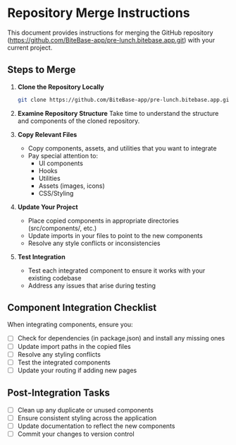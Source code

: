 
# Repository Merge Instructions

This document provides instructions for merging the GitHub repository (https://github.com/BiteBase-app/pre-lunch.bitebase.app.git) with your current project.

## Steps to Merge

1. **Clone the Repository Locally**
   ```bash
   git clone https://github.com/BiteBase-app/pre-lunch.bitebase.app.git pre-lunch-bitebase
   ```

2. **Examine Repository Structure**
   Take time to understand the structure and components of the cloned repository.

3. **Copy Relevant Files**
   - Copy components, assets, and utilities that you want to integrate
   - Pay special attention to:
     - UI components
     - Hooks
     - Utilities
     - Assets (images, icons)
     - CSS/Styling

4. **Update Your Project**
   - Place copied components in appropriate directories (src/components/, etc.)
   - Update imports in your files to point to the new components
   - Resolve any style conflicts or inconsistencies

5. **Test Integration**
   - Test each integrated component to ensure it works with your existing codebase
   - Address any issues that arise during testing

## Component Integration Checklist

When integrating components, ensure you:

- [ ] Check for dependencies (in package.json) and install any missing ones
- [ ] Update import paths in the copied files
- [ ] Resolve any styling conflicts
- [ ] Test the integrated components
- [ ] Update your routing if adding new pages

## Post-Integration Tasks

- [ ] Clean up any duplicate or unused components
- [ ] Ensure consistent styling across the application
- [ ] Update documentation to reflect the new components
- [ ] Commit your changes to version control
